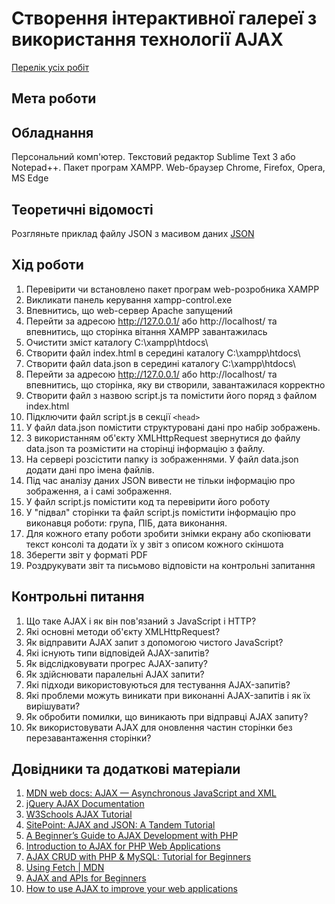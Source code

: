 # Створення інтерактивної галереї з використання технології AJAX

[Перелік усіх робіт](../README.md)

## Мета роботи



## Обладнання

Персональний комп'ютер. Текстовий редактор Sublime Text 3 або Notepad++. Пакет програм XAMPP. Web-браузер Chrome, Firefox, Opera, MS Edge

## Теоретичні відомості

Розгляньте приклад файлу JSON з масивом даних [JSON](src/data.json)

## Хід роботи

1. Перевірити чи встановлено пакет програм web-розробника XAMPP
2. Викликати панель керування xampp-control.exe
3. Впевнитись, що web-сервер Apache запущений
4. Перейти за адресою http://127.0.0.1/ або http://localhost/ та впевнитись, що сторінка вітання XAMPP завантажилась
5. Очистити зміст каталогу C:\xampp\htdocs\
6. Створити файл index.html в середині каталогу C:\xampp\htdocs\
7. Створити файл data.json в середині каталогу C:\xampp\htdocs\
8. Перейти за адресою http://127.0.0.1/ або http://localhost/ та впевнитись, що сторінка, яку ви створили, завантажилася корректно
9. Створити файл з назвою script.js та помістити його поряд з файлом index.html
10. Підключити файл script.js в секції `<head>`
11. У файл data.json помістити структуровані дані про набір зображень.
12. З використанням об'єкту XMLHttpRequest звернутися до файлу data.json та розмістити на сторінці інформацію з файлу.
13. На сервері розсістити папку із зображеннями. У файл data.json додати дані про імена файлів.
14. Під час аналізу даних JSON вивести не тільки інформацію про зображення, а і самі зображення.
15. У файл script.js помістити код та перевірити його роботу
16. У "підвал" сторінки та файл script.js помістити інформацію про виконавця роботи: група, ПІБ, дата виконання.
17. Для кожного етапу роботи зробити знімки екрану або скопіювати текст консолі та додати їх у звіт з описом кожного скіншота
18. Зберегти звіт у форматі PDF
19. Роздрукувати звіт та письмово відповісти на контрольні запитання

## Контрольні питання

1. Що таке AJAX і як він пов'язаний з JavaScript і HTTP?
2. Які основні методи об'єкту XMLHttpRequest?
3. Як відправити AJAX запит з допомогою чистого JavaScript?
4. Які існують типи відповідей AJAX-запитів?
5. Як відслідковувати прогрес AJAX-запиту?
6. Як здійснювати паралельні AJAX запити?
7. Які підходи використовуються для тестування AJAX-запитів?
8. Які проблеми можуть виникати при виконанні AJAX-запитів і як їх вирішувати?
9. Як обробити помилки, що виникають при відправці AJAX запиту?
10. Як використовувати AJAX для оновлення частин сторінки без перезавантаження сторінки? 


## Довідники та додаткові матеріали

1. [MDN web docs: AJAX — Asynchronous JavaScript and XML](https://developer.mozilla.org/en-US/docs/Web/Guide/AJAX)
2. [jQuery AJAX Documentation](https://api.jquery.com/category/ajax/)
3. [W3Schools AJAX Tutorial](https://www.w3schools.com/xml/ajax_intro.asp)
4. [SitePoint: AJAX and JSON: A Tandem Tutorial](https://www.sitepoint.com/ajax-json-tutorial/)
5. [A Beginner’s Guide to AJAX Development with PHP](https://www.codexworld.com/ajax-development-with-php/)
6. [Introduction to AJAX for PHP Web Applications](https://code.tutsplus.com/tutorials/introduction-to-ajax-for-php-web-applications--cms-32404)
7. [AJAX CRUD with PHP & MySQL: Tutorial for Beginners](https://www.tutorialrepublic.com/php-tutorial/php-mysql-ajax-crud.php)
8. [Using Fetch | MDN](https://developer.mozilla.org/en-US/docs/Web/API/Fetch_API/Using_Fetch)
9. [AJAX and APIs for Beginners](https://skillcrush.com/blog/ajax-apis-for-beginners/)
10. [How to use AJAX to improve your web applications](https://blog.logrocket.com/how-to-use-ajax-to-improve-your-web-applications/) 
